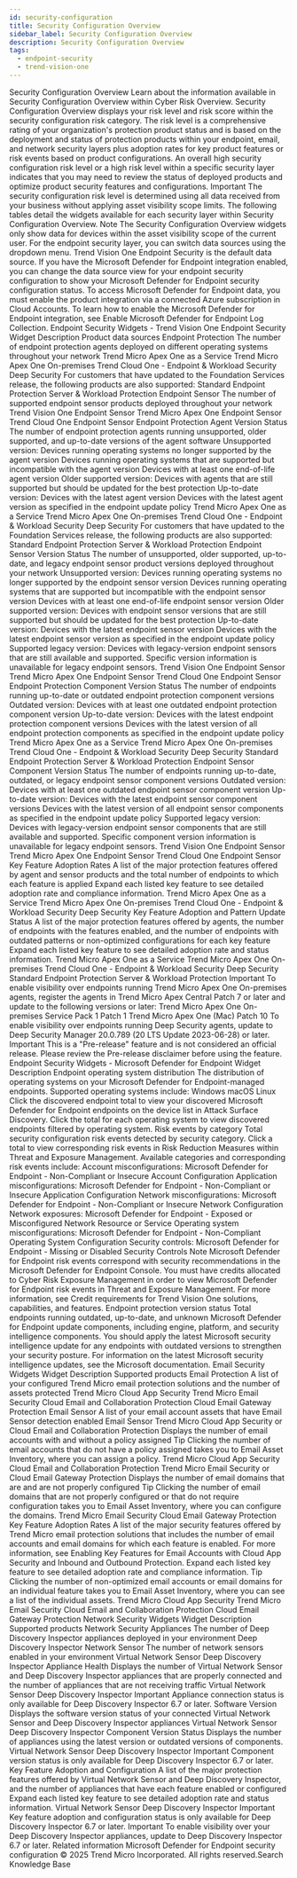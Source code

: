 ```yaml
---
id: security-configuration
title: Security Configuration Overview
sidebar_label: Security Configuration Overview
description: Security Configuration Overview
tags:
  - endpoint-security
  - trend-vision-one
---
```


 Security Configuration Overview Learn about the information available in Security Configuration Overview within Cyber Risk Overview. Security Configuration Overview displays your risk level and risk score within the security configuration risk category. The risk level is a comprehensive rating of your organization's protection product status and is based on the deployment and status of protection products within your endpoint, email, and network security layers plus adoption rates for key product features or risk events based on product configurations. An overall high security configuration risk level or a high risk level within a specific security layer indicates that you may need to review the status of deployed products and optimize product security features and configurations. Important The security configuration risk level is determined using all data received from your business without applying asset visibility scope limits. The following tables detail the widgets available for each security layer within Security Configuration Overview. Note The Security Configuration Overview widgets only show data for devices within the asset visibility scope of the current user. For the endpoint security layer, you can switch data sources using the dropdown menu. Trend Vision One Endpoint Security is the default data source. If you have the Microsoft Defender for Endpoint integration enabled, you can change the data source view for your endpoint security configuration to show your Microsoft Defender for Endpoint security configuration status. To access Microsoft Defender for Endpoint data, you must enable the product integration via a connected Azure subscription in Cloud Accounts. To learn how to enable the Microsoft Defender for Endpoint integration, see Enable Microsoft Defender for Endpoint Log Collection. Endpoint Security Widgets - Trend Vision One Endpoint Security Widget Description Product data sources Endpoint Protection The number of endpoint protection agents deployed on different operating systems throughout your network Trend Micro Apex One as a Service Trend Micro Apex One On-premises Trend Cloud One - Endpoint & Workload Security Deep Security For customers that have updated to the Foundation Services release, the following products are also supported: Standard Endpoint Protection Server & Workload Protection Endpoint Sensor The number of supported endpoint sensor products deployed throughout your network Trend Vision One Endpoint Sensor Trend Micro Apex One Endpoint Sensor Trend Cloud One Endpoint Sensor Endpoint Protection Agent Version Status The number of endpoint protection agents running unsupported, older supported, and up-to-date versions of the agent software Unsupported version: Devices running operating systems no longer supported by the agent version Devices running operating systems that are supported but incompatible with the agent version Devices with at least one end-of-life agent version Older supported version: Devices with agents that are still supported but should be updated for the best protection Up-to-date version: Devices with the latest agent version Devices with the latest agent version as specified in the endpoint update policy Trend Micro Apex One as a Service Trend Micro Apex One On-premises Trend Cloud One - Endpoint & Workload Security Deep Security For customers that have updated to the Foundation Services release, the following products are also supported: Standard Endpoint Protection Server & Workload Protection Endpoint Sensor Version Status The number of unsupported, older supported, up-to-date, and legacy endpoint sensor product versions deployed throughout your network Unsupported version: Devices running operating systems no longer supported by the endpoint sensor version Devices running operating systems that are supported but incompatible with the endpoint sensor version Devices with at least one end-of-life endpoint sensor version Older supported version: Devices with endpoint sensor versions that are still supported but should be updated for the best protection Up-to-date version: Devices with the latest endpoint sensor version Devices with the latest endpoint sensor version as specified in the endpoint update policy Supported legacy version: Devices with legacy-version endpoint sensors that are still available and supported. Specific version information is unavailable for legacy endpoint sensors. Trend Vision One Endpoint Sensor Trend Micro Apex One Endpoint Sensor Trend Cloud One Endpoint Sensor Endpoint Protection Component Version Status The number of endpoints running up-to-date or outdated endpoint protection component versions Outdated version: Devices with at least one outdated endpoint protection component version Up-to-date version: Devices with the latest endpoint protection component versions Devices with the latest version of all endpoint protection components as specified in the endpoint update policy Trend Micro Apex One as a Service Trend Micro Apex One On-premises Trend Cloud One - Endpoint & Workload Security Deep Security Standard Endpoint Protection Server & Workload Protection Endpoint Sensor Component Version Status The number of endpoints running up-to-date, outdated, or legacy endpoint sensor component versions Outdated version: Devices with at least one outdated endpoint sensor component version Up-to-date version: Devices with the latest endpoint sensor component versions Devices with the latest version of all endpoint sensor components as specified in the endpoint update policy Supported legacy version: Devices with legacy-version endpoint sensor components that are still available and supported. Specific component version information is unavailable for legacy endpoint sensors. Trend Vision One Endpoint Sensor Trend Micro Apex One Endpoint Sensor Trend Cloud One Endpoint Sensor Key Feature Adoption Rates A list of the major protection features offered by agent and sensor products and the total number of endpoints to which each feature is applied Expand each listed key feature to see detailed adoption rate and compliance information. Trend Micro Apex One as a Service Trend Micro Apex One On-premises Trend Cloud One - Endpoint & Workload Security Deep Security Key Feature Adoption and Pattern Update Status A list of the major protection features offered by agents, the number of endpoints with the features enabled, and the number of endpoints with outdated patterns or non-optimized configurations for each key feature Expand each listed key feature to see detailed adoption rate and status information. Trend Micro Apex One as a Service Trend Micro Apex One On-premises Trend Cloud One - Endpoint & Workload Security Deep Security Standard Endpoint Protection Server & Workload Protection Important To enable visibility over endpoints running Trend Micro Apex One On-premises agents, register the agents in Trend Micro Apex Central Patch 7 or later and update to the following versions or later: Trend Micro Apex One On-premises Service Pack 1 Patch 1 Trend Micro Apex One (Mac) Patch 10 To enable visibility over endpoints running Deep Security agents, update to Deep Security Manager 20.0.789 (20 LTS Update 2023-06-28) or later. Important This is a "Pre-release" feature and is not considered an official release. Please review the Pre-release disclaimer before using the feature. Endpoint Security Widgets - Microsoft Defender for Endpoint Widget Description Endpoint operating system distribution The distribution of operating systems on your Microsoft Defender for Endpoint-managed endpoints. Supported operating systems include: Windows macOS Linux Click the discovered endpoint total to view your discovered Microsoft Defender for Endpoint endpoints on the device list in Attack Surface Discovery. Click the total for each operating system to view discovered endpoints filtered by operating system. Risk events by category Total security configuration risk events detected by security category. Click a total to view corresponding risk events in Risk Reduction Measures within Threat and Exposure Management. Available categories and corresponding risk events include: Account misconfigurations: Microsoft Defender for Endpoint - Non-Compliant or Insecure Account Configuration Application misconfigurations: Microsoft Defender for Endpoint - Non-Compliant or Insecure Application Configuration Network misconfigurations: Microsoft Defender for Endpoint - Non-Compliant or Insecure Network Configuration Network exposures: Microsoft Defender for Endpoint - Exposed or Misconfigured Network Resource or Service Operating system misconfigurations: Microsoft Defender for Endpoint - Non-Compliant Operating System Configuration Security controls: Microsoft Defender for Endpoint - Missing or Disabled Security Controls Note Microsoft Defender for Endpoint risk events correspond with security recommendations in the Microsoft Defender for Endpoint Console. You must have credits allocated to Cyber Risk Exposure Management in order to view Microsoft Defender for Endpoint risk events in Threat and Exposure Management. For more information, see Credit requirements for Trend Vision One solutions, capabilities, and features. Endpoint protection version status Total endpoints running outdated, up-to-date, and unknown Microsoft Defender for Endpoint update components, including engine, platform, and security intelligence components. You should apply the latest Microsoft security intelligence update for any endpoints with outdated versions to strengthen your security posture. For information on the latest Microsoft security intelligence updates, see the Microsoft documentation. Email Security Widgets Widget Description Supported products Email Protection A list of your configured Trend Micro email protection solutions and the number of assets protected Trend Micro Cloud App Security Trend Micro Email Security Cloud Email and Collaboration Protection Cloud Email Gateway Protection Email Sensor A list of your email account assets that have Email Sensor detection enabled Email Sensor Trend Micro Cloud App Security or Cloud Email and Collaboration Protection Displays the number of email accounts with and without a policy assigned Tip Clicking the number of email accounts that do not have a policy assigned takes you to Email Asset Inventory, where you can assign a policy. Trend Micro Cloud App Security Cloud Email and Collaboration Protection Trend Micro Email Security or Cloud Email Gateway Protection Displays the number of email domains that are and are not properly configured Tip Clicking the number of email domains that are not properly configured or that do not require configuration takes you to Email Asset Inventory, where you can configure the domains. Trend Micro Email Security Cloud Email Gateway Protection Key Feature Adoption Rates A list of the major security features offered by Trend Micro email protection solutions that includes the number of email accounts and email domains for which each feature is enabled. For more information, see Enabling Key Features for Email Accounts with Cloud App Security and Inbound and Outbound Protection. Expand each listed key feature to see detailed adoption rate and compliance information. Tip Clicking the number of non-optimized email accounts or email domains for an individual feature takes you to Email Asset Inventory, where you can see a list of the individual assets. Trend Micro Cloud App Security Trend Micro Email Security Cloud Email and Collaboration Protection Cloud Email Gateway Protection Network Security Widgets Widget Description Supported products Network Security Appliances The number of Deep Discovery Inspector appliances deployed in your environment Deep Discovery Inspector Network Sensor The number of network sensors enabled in your environment Virtual Network Sensor Deep Discovery Inspector Appliance Health Displays the number of Virtual Network Sensor and Deep Discovery Inspector appliances that are properly connected and the number of appliances that are not receiving traffic Virtual Network Sensor Deep Discovery Inspector Important Appliance connection status is only available for Deep Discovery Inspector 6.7 or later. Software Version Displays the software version status of your connected Virtual Network Sensor and Deep Discovery Inspector appliances Virtual Network Sensor Deep Discovery Inspector Component Version Status Displays the number of appliances using the latest version or outdated versions of components. Virtual Network Sensor Deep Discovery Inspector Important Component version status is only available for Deep Discovery Inspector 6.7 or later. Key Feature Adoption and Configuration A list of the major protection features offered by Virtual Network Sensor and Deep Discovery Inspector, and the number of appliances that have each feature enabled or configured Expand each listed key feature to see detailed adoption rate and status information. Virtual Network Sensor Deep Discovery Inspector Important Key feature adoption and configuration status is only available for Deep Discovery Inspector 6.7 or later. Important To enable visibility over your Deep Discovery Inspector appliances, update to Deep Discovery Inspector 6.7 or later. Related information Microsoft Defender for Endpoint security configuration © 2025 Trend Micro Incorporated. All rights reserved.Search Knowledge Base